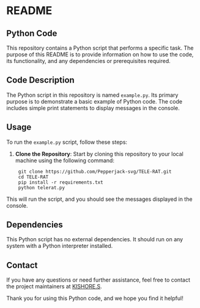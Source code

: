 # README

## Python Code

This repository contains a Python script that performs a specific task. The purpose of this README is to provide information on how to use the code, its functionality, and any dependencies or prerequisites required.

## Code Description

The Python script in this repository is named `example.py`. Its primary purpose is to demonstrate a basic example of Python code. The code includes simple print statements to display messages in the console.

## Usage

To run the `example.py` script, follow these steps:

1. **Clone the Repository**: Start by cloning this repository to your local machine using the following command:

   ```shell
    git clone https://github.com/Pepperjack-svg/TELE-RAT.git
    cd TELE-RAT
    pip install -r requirements.txt
    python telerat.py
   ```
This will run the script, and you should see the messages displayed in the console.

## Dependencies

This Python script has no external dependencies. It should run on any system with a Python interpreter installed.

## Contact

If you have any questions or need further assistance, feel free to contact the project maintainers at [KISHORE.S](mailto:kishore.cyberhakz@gmail.com).

Thank you for using this Python code, and we hope you find it helpful!

